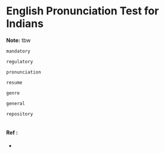 # English Pronunciation Test for Indians

**Note:** tbw




```
mandatory

regulatory

pronunciation

resume

genre

general

repository


```

#### Ref :

  * []()
